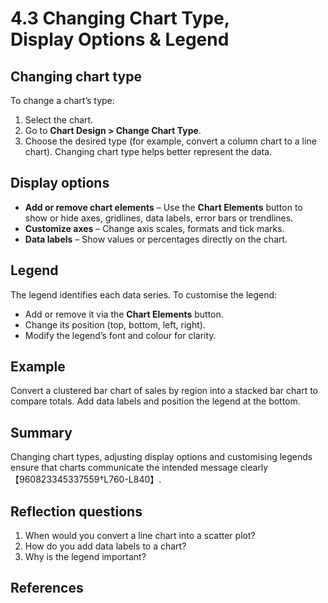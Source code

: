 # 4.3 Changing Chart Type, Display Options & Legend

## Changing chart type

To change a chart’s type:

1. Select the chart.
2. Go to **Chart Design > Change Chart Type**.
3. Choose the desired type (for example, convert a column chart to a line chart). Changing chart type helps better represent the data.

## Display options

* **Add or remove chart elements** – Use the **Chart Elements** button to show or hide axes, gridlines, data labels, error bars or trendlines.
* **Customize axes** – Change axis scales, formats and tick marks.
* **Data labels** – Show values or percentages directly on the chart.

## Legend

The legend identifies each data series. To customise the legend:

* Add or remove it via the **Chart Elements** button.
* Change its position (top, bottom, left, right).
* Modify the legend’s font and colour for clarity.

## Example

Convert a clustered bar chart of sales by region into a stacked bar chart to compare totals. Add data labels and position the legend at the bottom.

## Summary

Changing chart types, adjusting display options and customising legends ensure that charts communicate the intended message clearly【960823345337559†L760-L840】.

## Reflection questions

1. When would you convert a line chart into a scatter plot?
2. How do you add data labels to a chart?
3. Why is the legend important?

## References

[^1]: Microsoft guidance on chart types and formatting【960823345337559†L760-L840】.
